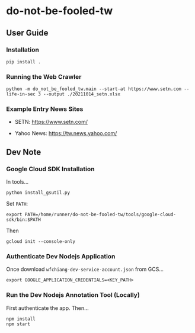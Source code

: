 # do-not-be-fooled-tw 

## User Guide 

### Installation 
```
pip install .
```

### Running the Web Crawler 
```
python -m do_not_be_fooled_tw.main --start-at https://www.setn.com --life-in-sec 3 --output ./20211014_setn.xlsx 
```

### Example Entry News Sites 

* SETN: https://www.setn.com/  

* Yahoo News: https://tw.news.yahoo.com/ 

## Dev Note 

### Google Cloud SDK Installation 

In tools... 

```
python install_gsutil.py
```

Set `PATH`: 

```
export PATH=/home/runner/do-not-be-fooled-tw/tools/google-cloud-sdk/bin:$PATH
```

Then 

```
gcloud init --console-only 
```

### Authenticate Dev Nodejs Application 

Once download `wfchiang-dev-service-account.json` from GCS... 

```
export GOOGLE_APPLICATION_CREDENTIALS=<KEY_PATH>
```

### Run the Dev Nodejs Annotation Tool (Locally)

First authenticate the app. Then... 

```
npm install 
npm start
```